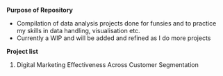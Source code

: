 **Purpose of Repository**
- Compilation of data analysis projects done for funsies and to practice my skills in data handling, visualisation etc.
- Currently a WIP and will be added and refined as I do more projects

**Project list**
1. Digital Marketing Effectiveness Across Customer Segmentation 
